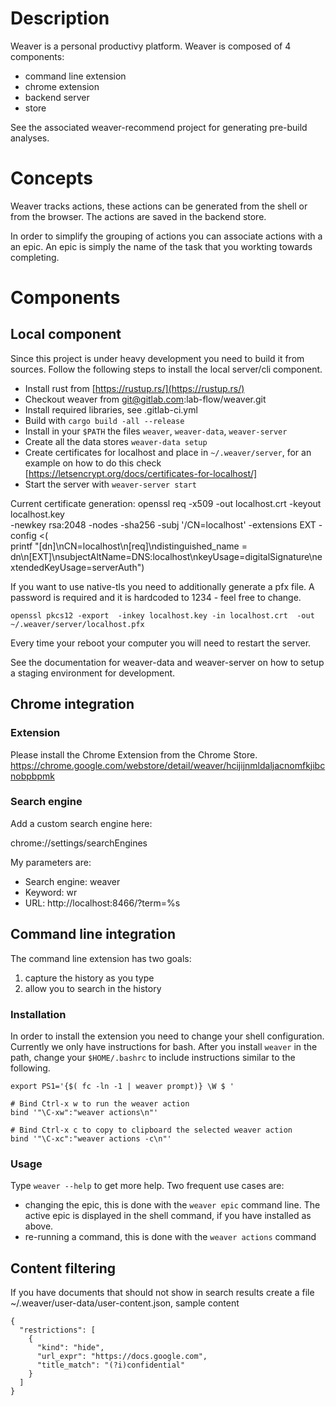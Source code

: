 # Description

Weaver is a personal productivy platform. Weaver is composed of 4 components:

- command line extension
- chrome extension
- backend server
- store

See the associated weaver-recommend project for generating pre-build analyses.

# Concepts

Weaver tracks actions, these actions can be generated from the shell or from the browser. The
actions are saved in the backend store.

In order to simplify the grouping of actions you can associate actions with a an epic. An epic is
simply the name of the task that you workting towards completing.

# Components

## Local component

Since this project is under heavy development you need to build it from sources.
Follow the following steps to install the local server/cli component.

- Install rust from [https://rustup.rs/](https://rustup.rs/)
- Checkout weaver from git@gitlab.com:lab-flow/weaver.git
- Install required libraries, see .gitlab-ci.yml
- Build with `cargo build -all --release`
- Install in your `$PATH` the files `weaver`, `weaver-data`, `weaver-server`
- Create all the data stores `weaver-data setup`
- Create certificates for localhost and place in `~/.weaver/server`, for an example on how to do this check [https://letsencrypt.org/docs/certificates-for-localhost/]
- Start the server with `weaver-server start`


Current certificate generation:
    openssl req -x509 -out localhost.crt -keyout localhost.key \
       -newkey rsa:2048 -nodes -sha256   -subj '/CN=localhost' -extensions EXT -config <( \
    printf "[dn]\nCN=localhost\n[req]\ndistinguished_name = dn\n[EXT]\nsubjectAltName=DNS:localhost\nkeyUsage=digitalSignature\nextendedKeyUsage=serverAuth")
 
If you want to use native-tls you need to additionally generate a pfx file. A password is required and it is hardcoded to 1234 - feel free to change.

`openssl pkcs12 -export  -inkey localhost.key -in localhost.crt  -out ~/.weaver/server/localhost.pfx`

Every time your reboot your computer you will need to restart the server.

See the documentation for weaver-data and weaver-server on how to setup a staging environment for development.

## Chrome integration

### Extension

Please install the Chrome Extension from the Chrome Store.
https://chrome.google.com/webstore/detail/weaver/hcijijnmldaljacnomfkjibcnobpbpmk

### Search engine

Add a custom search engine here:

chrome://settings/searchEngines

My parameters are:

  - Search engine: weaver
  - Keyword: wr
  - URL: http://localhost:8466/?term=%s 

## Command line integration

The command line extension has two goals:

1. capture the history as you type
2. allow you to search in the history

### Installation

In order to install the extension you need to change your shell configuration. Currently we only
have instructions for bash. After you install `weaver` in the path, change your `$HOME/.bashrc` to
include instructions similar to the following.

```
export PS1='{$( fc -ln -1 | weaver prompt)} \W $ '

# Bind Ctrl-x w to run the weaver action
bind '"\C-xw":"weaver actions\n"'

# Bind Ctrl-x c to copy to clipboard the selected weaver action
bind '"\C-xc":"weaver actions -c\n"'
```

### Usage

Type `weaver --help` to get more help. Two frequent use cases are:
- changing the epic, this is done with the `weaver epic` command line. The active epic is displayed
  in the shell command, if you have installed as above.
- re-running a command, this is done with the `weaver actions` command


## Content filtering

If you have documents that should not show in search results create a file ~/.weaver/user-data/user-content.json, sample content

```
{
  "restrictions": [
    {
      "kind": "hide",
      "url_expr": "https://docs.google.com",
      "title_match": "(?i)confidential"
    }
  ]
}
```